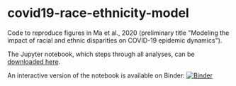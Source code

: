 # covid19-race-ethnicity-model

Code to reproduce figures in Ma et al., 2020 (preliminary title "Modeling the impact of racial and ethnic disparities on COVID-19 epidemic dynamics").

The Jupyter notebook, which steps through all analyses, can be [downloaded here](https://github.com/kevincma/covid19-race-ethnicity-model/blob/main/covid19-race-ethnicity-models-notebook.ipynb). 

An interactive version of the notebook is available on Binder: [![Binder](https://mybinder.org/badge_logo.svg)](https://mybinder.org/v2/gh/kevincma/covid19-race-ethnicity-model/HEAD)
